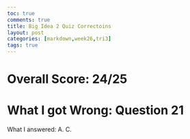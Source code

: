```yaml
---
toc: true
comments: true
title: Big Idea 2 Quiz Correctoins
layout: post
categories: [markdown,week26,tri3]
tags: true
---
```


# Overall Score: 24/25

# What I got Wrong: Question 21

What I answered:
A. 
C. 


